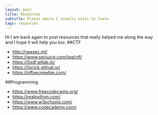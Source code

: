 ```yaml
---
layout: post
title: Resources
subtitle: Places where I usually visit to learn
tags: resources
---
```

Hi I am back again to post resources that really helped me along the way and I hope it will help you too.
##CTF
* <http://rawsec.ml/>
* <https://www.secjuice.com/tag/ctf/>
* <https://0xdf.gitlab.io/>
* <https://0xrick.github.io/>
* <https://offsecnewbie.com/>

##Programming
* <https://www.freecodecamp.org/>
* <https://realpython.com/>
* <https://www.w3schools.com/>
* <https://www.codecademy.com/>

